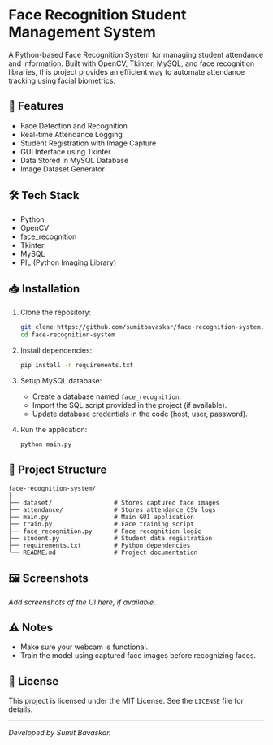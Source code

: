 
# Face Recognition Student Management System

A Python-based Face Recognition System for managing student attendance and information. Built with OpenCV, Tkinter, MySQL, and face recognition libraries, this project provides an efficient way to automate attendance tracking using facial biometrics.

## 📌 Features

- Face Detection and Recognition
- Real-time Attendance Logging
- Student Registration with Image Capture
- GUI Interface using Tkinter
- Data Stored in MySQL Database
- Image Dataset Generator

## 🛠️ Tech Stack

- Python
- OpenCV
- face_recognition
- Tkinter
- MySQL
- PIL (Python Imaging Library)

## 📥 Installation

1. Clone the repository:

   ```bash
   git clone https://github.com/sumitbavaskar/face-recognition-system.git
   cd face-recognition-system
   ```

2. Install dependencies:

   ```bash
   pip install -r requirements.txt
   ```

3. Setup MySQL database:
   - Create a database named `face_recognition`.
   - Import the SQL script provided in the project (if available).
   - Update database credentials in the code (host, user, password).

4. Run the application:

   ```bash
   python main.py
   ```

## 📂 Project Structure

```
face-recognition-system/
│
├── dataset/                 # Stores captured face images
├── attendance/              # Stores attendance CSV logs
├── main.py                  # Main GUI application
├── train.py                 # Face training script
├── face_recognition.py      # Face recognition logic
├── student.py               # Student data registration
├── requirements.txt         # Python dependencies
└── README.md                # Project documentation
```

## 🖼️ Screenshots

*Add screenshots of the UI here, if available.*

## ⚠️ Notes

- Make sure your webcam is functional.
- Train the model using captured face images before recognizing faces.

## 📄 License

This project is licensed under the MIT License. See the `LICENSE` file for details.

---

*Developed by Sumit Bavaskar.*

